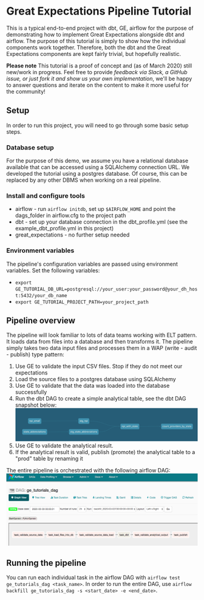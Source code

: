 # Great Expectations Pipeline Tutorial
This is a typical end-to-end project with dbt, GE, airflow for the purpose of demonstrating how to implement Great Expectations alongside dbt and airflow. The purpose of this tutorial is simply to show how the individual components work together. Therefore, both the dbt and the Great Expectations components are kept fairly trivial, but hopefully realistic.

**Please note** This tutorial is a proof of concept and (as of March 2020) still new/work in progress. Feel free to provide *feedback via Slack, a GitHub issue, or just fork it and show us your own implementation*, we'll be happy to answer questions and iterate on the content to make it more useful for the community!

## Setup

In order to run this project, you will need to go through some basic setup steps.

### Database setup
For the purpose of this demo, we assume you have a relational database available that can be accessed using a SQLAlchemy connection URL. We developed the tutorial using a postgres database. Of course, this can be replaced by any other DBMS when working on a real pipeline.

### Install and configure tools
* airflow - run `airflow initdb`, set up `$AIRFLOW_HOME` and point the dags_folder in airflow.cfg to the project path
* dbt - set up your database connection in the dbt_profile.yml (see the example_dbt_profile.yml in this project)
* great_expectations - no further setup needed

### Environment variables

The pipeline's configuration variables are passed using environment variables. Set the following variables:
* `export GE_TUTORIAL_DB_URL=postgresql://your_user:your_password@your_dh_host:5432/your_db_name`
* `export GE_TUTORIAL_PROJECT_PATH=your_project_path`


## Pipeline overview

The pipeline will look familiar to lots of data teams working with ELT pattern. It loads data from files into a database and then transforms it. 
The pipeline simply takes two data input files and processes them in a WAP (write - audit - publish) type pattern:
1. Use GE to validate the input CSV files. Stop if they do not meet our expectations 
2. Load the source files to a postgres database using SQLAlchemy
3. Use GE to validate that the data was loaded into the database successfully
4. Run the dbt DAG to create a simple analytical table, see the dbt DAG snapshot below:
![The dbt DAG](images/dbt_dag.png)
5. Use GE to validate the analytical result.
6. If the analytical result is valid, publish (promote) the analytical table to a "prod" table by renaming it

The entire pipeline is orchestrated with the following airflow DAG:
![The airflow DAG](images/airflow_dag.png)

## Running the pipeline

You can run each individual task in the airflow DAG with `airflow test ge_tutorials_dag <task_name>`.
In order to run the entire DAG, use `airflow backfill ge_tutorials_dag -s <start_date> -e <end_date>`.


